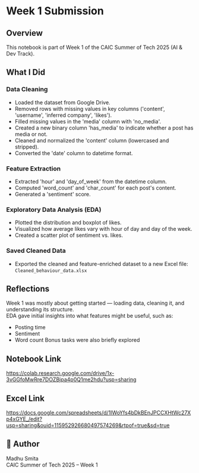 # Week 1 Submission

## Overview
This notebook is part of Week 1 of the CAIC Summer of Tech 2025 (AI & Dev Track).  

## What I Did
### Data Cleaning
- Loaded the dataset from Google Drive.
- Removed rows with missing values in key columns ('content', 'username', 'inferred company', 'likes').
- Filled missing values in the 'media' column with 'no_media'.
- Created a new binary column 'has_media' to indicate whether a post has media or not.
- Cleaned and normalized the 'content' column (lowercased and stripped).
- Converted the 'date' column to datetime format.

### Feature Extraction
- Extracted 'hour' and 'day_of_week' from the datetime column.
- Computed 'word_count' and 'char_count' for each post's content.
- Generated a 'sentiment' score.

### Exploratory Data Analysis (EDA)
- Plotted the distribution and boxplot of likes.
- Visualized how average likes vary with hour of day and day of the week.
- Created a scatter plot of sentiment vs. likes.

### Saved Cleaned Data
- Exported the cleaned and feature-enriched dataset to a new Excel file:  
  `Cleaned_behaviour_data.xlsx`
  
## Reflections
Week 1 was mostly about getting started — loading data, cleaning it, and understanding its structure.  
EDA gave initial insights into what features might be useful, such as:
- Posting time
- Sentiment
- Word count
Bonus tasks were also briefly explored

## Notebook Link
https://colab.research.google.com/drive/1x-3vGGfoMwRre7DOZBjpa4p0Q1me2hdu?usp=sharing

## Excel Link
https://docs.google.com/spreadsheets/d/1IWoYfs4bDkBEnJPCCXHtWc27Xp4xGYE_/edit?usp=sharing&ouid=115952926680497574269&rtpof=true&sd=true





## 👤 Author

Madhu Smita  
CAIC Summer of Tech 2025 – Week 1
